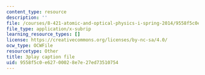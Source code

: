 ```yaml
---
content_type: resource
description: ''
file: /courses/8-421-atomic-and-optical-physics-i-spring-2014/9558f5c0e62700028e7e27ed73510754_o3Oog9I25dA.srt
file_type: application/x-subrip
learning_resource_types: []
license: https://creativecommons.org/licenses/by-nc-sa/4.0/
ocw_type: OCWFile
resourcetype: Other
title: 3play caption file
uid: 9558f5c0-e627-0002-8e7e-27ed73510754
---
```

